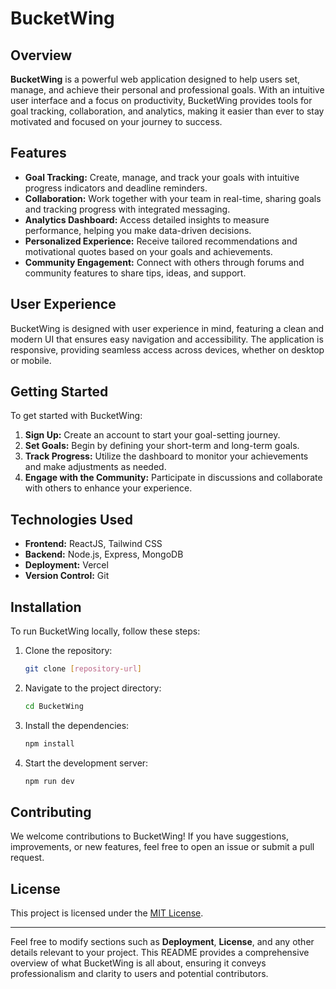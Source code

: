 
# BucketWing

## Overview

**BucketWing** is a powerful web application designed to help users set, manage, and achieve their personal and professional goals. With an intuitive user interface and a focus on productivity, BucketWing provides tools for goal tracking, collaboration, and analytics, making it easier than ever to stay motivated and focused on your journey to success.

## Features

- **Goal Tracking:** Create, manage, and track your goals with intuitive progress indicators and deadline reminders.
- **Collaboration:** Work together with your team in real-time, sharing goals and tracking progress with integrated messaging.
- **Analytics Dashboard:** Access detailed insights to measure performance, helping you make data-driven decisions.
- **Personalized Experience:** Receive tailored recommendations and motivational quotes based on your goals and achievements.
- **Community Engagement:** Connect with others through forums and community features to share tips, ideas, and support.

## User Experience

BucketWing is designed with user experience in mind, featuring a clean and modern UI that ensures easy navigation and accessibility. The application is responsive, providing seamless access across devices, whether on desktop or mobile.

## Getting Started

To get started with BucketWing:

1. **Sign Up:** Create an account to start your goal-setting journey.
2. **Set Goals:** Begin by defining your short-term and long-term goals.
3. **Track Progress:** Utilize the dashboard to monitor your achievements and make adjustments as needed.
4. **Engage with the Community:** Participate in discussions and collaborate with others to enhance your experience.

## Technologies Used

- **Frontend:** ReactJS, Tailwind CSS
- **Backend:** Node.js, Express, MongoDB
- **Deployment:** Vercel
- **Version Control:** Git

## Installation

To run BucketWing locally, follow these steps:

1. Clone the repository:
   ```bash
   git clone [repository-url]
   ```
2. Navigate to the project directory:
   ```bash
   cd BucketWing
   ```
3. Install the dependencies:
   ```bash
   npm install
   ```
4. Start the development server:
   ```bash
   npm run dev
   ```

## Contributing

We welcome contributions to BucketWing! If you have suggestions, improvements, or new features, feel free to open an issue or submit a pull request.

## License

This project is licensed under the [MIT License](LICENSE).

---

Feel free to modify sections such as **Deployment**, **License**, and any other details relevant to your project. This README provides a comprehensive overview of what BucketWing is all about, ensuring it conveys professionalism and clarity to users and potential contributors.